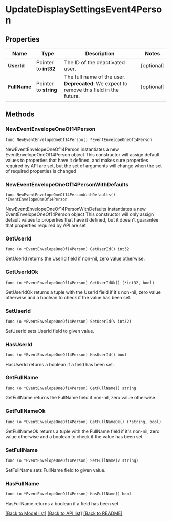 # UpdateDisplaySettingsEvent4Person

## Properties

Name | Type | Description | Notes
------------ | ------------- | ------------- | -------------
**UserId** | Pointer to **int32** | The ID of the deactivated user.  | [optional] 
**FullName** | Pointer to **string** | The full name of the user.  **Deprecated**: We expect to remove this field in the future.  | [optional] 

## Methods

### NewEventEnvelopeOneOf14Person

`func NewEventEnvelopeOneOf14Person() *EventEnvelopeOneOf14Person`

NewEventEnvelopeOneOf14Person instantiates a new EventEnvelopeOneOf14Person object
This constructor will assign default values to properties that have it defined,
and makes sure properties required by API are set, but the set of arguments
will change when the set of required properties is changed

### NewEventEnvelopeOneOf14PersonWithDefaults

`func NewEventEnvelopeOneOf14PersonWithDefaults() *EventEnvelopeOneOf14Person`

NewEventEnvelopeOneOf14PersonWithDefaults instantiates a new EventEnvelopeOneOf14Person object
This constructor will only assign default values to properties that have it defined,
but it doesn't guarantee that properties required by API are set

### GetUserId

`func (o *EventEnvelopeOneOf14Person) GetUserId() int32`

GetUserId returns the UserId field if non-nil, zero value otherwise.

### GetUserIdOk

`func (o *EventEnvelopeOneOf14Person) GetUserIdOk() (*int32, bool)`

GetUserIdOk returns a tuple with the UserId field if it's non-nil, zero value otherwise
and a boolean to check if the value has been set.

### SetUserId

`func (o *EventEnvelopeOneOf14Person) SetUserId(v int32)`

SetUserId sets UserId field to given value.

### HasUserId

`func (o *EventEnvelopeOneOf14Person) HasUserId() bool`

HasUserId returns a boolean if a field has been set.

### GetFullName

`func (o *EventEnvelopeOneOf14Person) GetFullName() string`

GetFullName returns the FullName field if non-nil, zero value otherwise.

### GetFullNameOk

`func (o *EventEnvelopeOneOf14Person) GetFullNameOk() (*string, bool)`

GetFullNameOk returns a tuple with the FullName field if it's non-nil, zero value otherwise
and a boolean to check if the value has been set.

### SetFullName

`func (o *EventEnvelopeOneOf14Person) SetFullName(v string)`

SetFullName sets FullName field to given value.

### HasFullName

`func (o *EventEnvelopeOneOf14Person) HasFullName() bool`

HasFullName returns a boolean if a field has been set.


[[Back to Model list]](../README.md#documentation-for-models) [[Back to API list]](../README.md#documentation-for-api-endpoints) [[Back to README]](../README.md)


